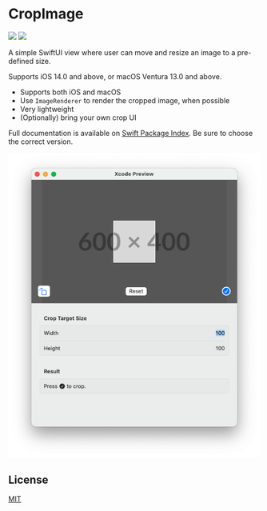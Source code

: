 # CropImage

[![](https://img.shields.io/endpoint?url=https%3A%2F%2Fswiftpackageindex.com%2Fapi%2Fpackages%2Flaosb%2FCropImage%2Fbadge%3Ftype%3Dplatforms)](https://swiftpackageindex.com/laosb/CropImage)
[![](https://img.shields.io/endpoint?url=https%3A%2F%2Fswiftpackageindex.com%2Fapi%2Fpackages%2Flaosb%2FCropImage%2Fbadge%3Ftype%3Dswift-versions)](https://swiftpackageindex.com/laosb/CropImage)

A simple SwiftUI view where user can move and resize an image to a pre-defined size.

Supports iOS 14.0 and above, or macOS Ventura 13.0 and above.

- Supports both iOS and macOS
- Use `ImageRenderer` to render the cropped image, when possible
- Very lightweight
- (Optionally) bring your own crop UI

Full documentation is available on [Swift Package Index](https://swiftpackageindex.com/laosb/CropImage/main/documentation/cropimage). Be sure to choose the correct version.

<picture>
  <source media="(prefers-color-scheme: dark)" srcset="./Sources/CropImage/Documentation.docc/Resources/macos~dark.png">
  <img alt="Preview on macOS" src="./Sources/CropImage/Documentation.docc/Resources/macos.png">
</picture>

## License

[MIT](./LICENSE)
